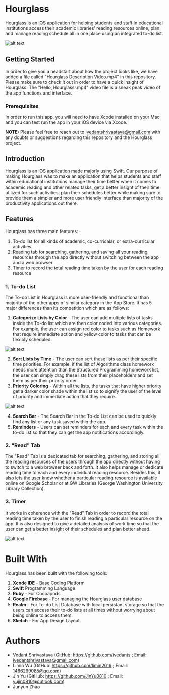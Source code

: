 # Hourglass

Hourglass is an iOS application for helping students and staff in educational institutions access their academic libraries' reading resources online, plan and manage reading schedule all in one place using an integrated to-do list.

![alt text](https://github.com/ivedants/Hourglass-iOS-Application-for-Reading-Resource-Management/blob/main/Screenshot%20-%201.png?raw=true)

## Getting Started

In order to give you a headstart about how the project looks like, we have added a file called "Hourglass Description Video.mp4" in this repository. Please make sure to check it out in order to have a quick insight of Hourglass. The "Hello, Hourglass!.mp4" video file is a sneak peak video of the app functions and interface. 

### Prerequisites

In order to run this app, you will need to have Xcode installed on your Mac and you can test run the app in your iOS device via Xcode. 

**NOTE:** Please feel free to reach out to ivedantshrivastava@gmail.com with any doubts or suggestions regarding this repository and the Hourglass project. 

## Introduction

Hourglass is an iOS application made majorly using Swift. Our purpose of making Hourglass was to make an application that helps students and staff within educational institutions manage their time better when it comes to academic reading and other related tasks, get a better insight of their time utilized for such activities, plan their schedules better while making sure to provide them a simpler and more user friendly interface than majority of the productivity applications out there. 

## Features

Hourglass has three main features:
1. To-do list for all kinds of academic, co-curricalar, or extra-curricular activities
2. Reading tab for searching, gathering, and saving all your reading resources through the app directly without switching between the app and a web browser
3. Timer to record the total reading time taken by the user for each reading resource

### 1. To-do List

The To-do List in Hourglass is more user-friendly and functional than majority of the other apps of similar category in the App Store. It has 5 major differences than its competition which are as follows:
1. **Categorize Lists by Color** - The user can add multiple lists of tasks inside the To-do list which are then color coded into various categories. For example, the user can assign red color to tasks such as Homework that require immediate action and yellow color to tasks that can be flexibly scheduled. 

![alt text](https://github.com/ivedants/Hourglass-iOS-Application-for-Reading-Resource-Management/blob/main/Screenshot%20-%203.png?raw=true)

2. **Sort Lists by Time** - The user can sort these lists as per their specific time priorities. For example, if the list of Algorithms class homework needs more attention than the Structured Programming homework list, the user can simply drag these lists from their placeholders and set them as per their priority order. 
3. **Priority Coloring** - Within all the lists, the tasks that have higher priority get a darker color shade within the list so to signify the user of the level of priority and immediate action that they require. 

![alt text](https://github.com/ivedants/Hourglass-iOS-Application-for-Reading-Resource-Management/blob/main/Screenshot%20-%202.png?raw=true)

4. **Search Bar** - The Search Bar in the To-do List can be used to quickly find any list or any task saved within the app. 
5. **Reminders** - Users can set reminders for each and every task within the to-do list so that they can get the app notifications accordingly. 

 ### 2. "Read" Tab

The "Read" Tab is a dedicated tab for searching, gathering, and storing all the reading resources of the users through the app directly without having to switch to a web browser back and forth. It also helps manage or dedicate reading time to each and every individual reading resource. Besides this, it also lets the user know whether a particular reading resource is available online on Google Scholar or at GW Libraries (George Washington University Library Collection).

### 3. Timer

It works in coherence with the "Read" Tab in order to record the total reading time taken by the user to finish reading a particular resource on the app. It is also designed to give a detailed analysis of work time so that the user can get a better insight of their schedules and plan better ahead. 

![alt text](https://github.com/ivedants/Hourglass-iOS-Application-for-Reading-Resource-Management/blob/main/Screenshot%20-%204.png?raw=true)

# Built With

Hourglass has been built with the following tools:
1. **Xcode IDE** - Base Coding Platform
2. **Swift** Programming Language
3. **Ruby** - For Cocoapods
4. **Google Firebase** - For managing the Hourglass user database
5. **Realm** - For To-do List Database with local persistant storage so that the users can access their to-do lists at all times without worrying about being online to access them. 
6. **Sketch** - For App Design Layout. 

# Authors

- Vedant Shrivastava (GitHub: https://github.com/ivedants ; Email: ivedantshrivastava@gmail.com)
- Limin Wu (GitHub: https://github.com/limin2016 ; Email: 1466299085@qq.com)
- Jin Yu (GitHub: https://github.com/JinYu0810 ; Email: yujin0810@outlook.com)
- Junyun Zhao
